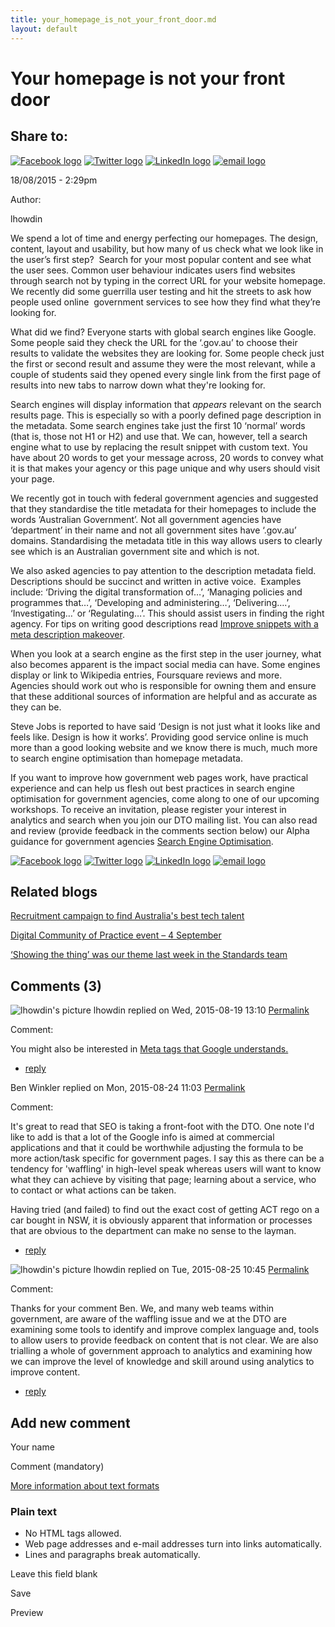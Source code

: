```yaml
---
title: your_homepage_is_not_your_front_door.md
layout: default
---
```

Your homepage is not your front door
====================================

Share to:
---------

[![Facebook logo](https://www.dto.gov.au/profiles/govcms/modules/features/govcms_share_links/images/facebook.png)](http://www.facebook.com/sharer.php?u=https%3A//www.dto.gov.au/blog/your-homepage-not-your-front-door&t=Your%20homepage%20is%20not%20your%20front%20door "Share on Facebook") [![Twitter logo](https://www.dto.gov.au/profiles/govcms/modules/features/govcms_share_links/images/twitter.png)](http://twitter.com/share?url=https%3A//www.dto.gov.au/blog/your-homepage-not-your-front-door&text=Your%20homepage%20is%20not%20your%20front%20door "Share this on Twitter") [![LinkedIn logo](https://www.dto.gov.au/profiles/govcms/modules/features/govcms_share_links/images/linkedin.png)](http://www.linkedin.com/shareArticle?mini=true&url=https%3A//www.dto.gov.au/blog/your-homepage-not-your-front-door&title=Your%20homepage%20is%20not%20your%20front%20door&summary=We%20spend%20a%20lot%20of%20time%20and%20energy%20perfecting%20our%20homepages.%20The%20design%2C%20content%2C%20layout%20and%20usability%2C%20but%20how%20many%20of%20us%20check%20what%20we%20look%20like%20in%20the%20user%E2%80%99s%20first%20step%3F%26nbsp%3B%20Search%20for%20your%20most%20popular%20content%20and%20see%20what%20the%20user%20sees.%20Common%20user%20behaviour%20indicates%20users%20find%20websites%20through%20search%20not%20by%20typing%20in%20the%20correct%20URL%20for%20your%20website%20homepage.%20We%20recently%20did%20some%20guerrilla%20user%20testing%20and%20hit%20the%20streets%20to%20ask%20how%20people%20used%20online%26nbsp%3B%20government%20services%20to%20see%20how%20they%20find%20what%20they%E2%80%99re%20looking%20for.&source=Digital%20Transformation%20Office "Publish this post to LinkedIn") [![email logo](https://www.dto.gov.au/profiles/govcms/modules/features/govcms_share_links/images/email.png)](mailto:?subject=Your%20homepage%20is%20not%20your%20front%20door&body=https%3A//www.dto.gov.au/blog/your-homepage-not-your-front-door "Share via email")

18/08/2015 - 2:29pm

Author: 

lhowdin

We spend a lot of time and energy perfecting our homepages. The design, content, layout and usability, but how many of us check what we look like in the user’s first step?  Search for your most popular content and see what the user sees. Common user behaviour indicates users find websites through search not by typing in the correct URL for your website homepage. We recently did some guerrilla user testing and hit the streets to ask how people used online  government services to see how they find what they’re looking for.

What did we find? Everyone starts with global search engines like Google. Some people said they check the URL for the ‘.gov.au’ to choose their results to validate the websites they are looking for. Some people check just the first or second result and assume they were the most relevant, while a couple of students said they opened every single link from the first page of results into new tabs to narrow down what they're looking for.

Search engines will display information that *appears* relevant on the search results page. This is especially so with a poorly defined page description in the metadata. Some search engines take just the first 10 ‘normal’ words (that is, those not H1 or H2) and use that. We can, however, tell a search engine what to use by replacing the result snippet with custom text. You have about 20 words to get your message across, 20 words to convey what it is that makes your agency or this page unique and why users should visit your page.

We recently got in touch with federal government agencies and suggested that they standardise the title metadata for their homepages to include the words ‘Australian Government’. Not all government agencies have ‘department’ in their name and not all government sites have ‘.gov.au’ domains. Standardising the metadata title in this way allows users to clearly see which is an Australian government site and which is not. 

We also asked agencies to pay attention to the description metadata field. Descriptions should be succinct and written in active voice.  Examples include: ‘Driving the digital transformation of…’, ‘Managing policies and programmes that…’, ‘Developing and administering…’, ‘Delivering….’, ‘Investigating…’ or ‘Regulating…’. This should assist users in finding the right agency. For tips on writing good descriptions read [Improve snippets with a meta description makeover](http://googlewebmastercentral.blogspot.com.au/2007/09/improve-snippets-with-meta-description.html).

When you look at a search engine as the first step in the user journey, what also becomes apparent is the impact social media can have. Some engines display or link to Wikipedia entries, Foursquare reviews and more. Agencies should work out who is responsible for owning them and ensure that these additional sources of information are helpful and as accurate as they can be.

Steve Jobs is reported to have said ‘Design is not just what it looks like and feels like. Design is how it works’. Providing good service online is much more than a good looking website and we know there is much, much more to search engine optimisation than homepage metadata.

If you want to improve how government web pages work, have practical experience and can help us flesh out best practices in search engine optimisation for government agencies, come along to one of our upcoming workshops. To receive an invitation, please register your interest in analytics and search when you join our DTO mailing list. You can also read and review (provide feedback in the comments section below) our Alpha guidance for government agencies [Search Engine Optimisation](../design-guides/guide/search_engine_optimisation.md).  

[![Facebook logo](https://www.dto.gov.au/profiles/govcms/modules/features/govcms_share_links/images/facebook.png)](http://www.facebook.com/sharer.php?u=https%3A//www.dto.gov.au/blog/your-homepage-not-your-front-door&t=Your%20homepage%20is%20not%20your%20front%20door "Share on Facebook") [![Twitter logo](https://www.dto.gov.au/profiles/govcms/modules/features/govcms_share_links/images/twitter.png)](http://twitter.com/share?url=https%3A//www.dto.gov.au/blog/your-homepage-not-your-front-door&text=Your%20homepage%20is%20not%20your%20front%20door "Share this on Twitter") [![LinkedIn logo](https://www.dto.gov.au/profiles/govcms/modules/features/govcms_share_links/images/linkedin.png)](http://www.linkedin.com/shareArticle?mini=true&url=https%3A//www.dto.gov.au/blog/your-homepage-not-your-front-door&title=Your%20homepage%20is%20not%20your%20front%20door&summary=We%20spend%20a%20lot%20of%20time%20and%20energy%20perfecting%20our%20homepages.%20The%20design%2C%20content%2C%20layout%20and%20usability%2C%20but%20how%20many%20of%20us%20check%20what%20we%20look%20like%20in%20the%20user%E2%80%99s%20first%20step%3F%26nbsp%3B%20Search%20for%20your%20most%20popular%20content%20and%20see%20what%20the%20user%20sees.%20Common%20user%20behaviour%20indicates%20users%20find%20websites%20through%20search%20not%20by%20typing%20in%20the%20correct%20URL%20for%20your%20website%20homepage.%20We%20recently%20did%20some%20guerrilla%20user%20testing%20and%20hit%20the%20streets%20to%20ask%20how%20people%20used%20online%26nbsp%3B%20government%20services%20to%20see%20how%20they%20find%20what%20they%E2%80%99re%20looking%20for.&source=Digital%20Transformation%20Office "Publish this post to LinkedIn") [![email logo](https://www.dto.gov.au/profiles/govcms/modules/features/govcms_share_links/images/email.png)](mailto:?subject=Your%20homepage%20is%20not%20your%20front%20door&body=https%3A//www.dto.gov.au/blog/your-homepage-not-your-front-door "Share via email")

Related blogs
-------------

[Recruitment campaign to find Australia's best tech talent](recruitment_campaign_to_find_australias_best_tech_talent.md)

[Digital Community of Practice event – 4 September](digital_community_of_practice_event_4_september.md)

[‘Showing the thing’ was our theme last week in the Standards team](showing_the_thing_was_our_theme_last_week_in_the_standards_team.md)

Comments (3)
------------

![lhowdin's picture](../sites/g/files/net466/f/pictures/picture-856-1439170647.jpg "lhowdin's picture") lhowdin replied on Wed, 2015-08-19 13:10 [Permalink](../comment/1hacking_for_better_government_services.md#comment-1776)

Comment: 

You might also be interested in [Meta tags that Google understands.](https://support.google.com/webmasters/answer/79812)

-   [reply](https://www.dto.gov.au/comment/reply/1111/1776)

Ben Winkler replied on Mon, 2015-08-24 11:03 [Permalink](../comment/1creating_cultural_change.md#comment-1876)

Comment: 

It's great to read that SEO is taking a front-foot with the DTO. One note I'd like to add is that a lot of the Google info is aimed at commercial applications and that it could be worthwhile adjusting the formula to be more action/task specific for government pages. I say this as there can be a tendency for 'waffling' in high-level speak whereas users will want to know what they can achieve by visiting that page; learning about a service, who to contact or what actions can be taken.

Having tried (and failed) to find out the exact cost of getting ACT rego on a car bought in NSW, it is obviously apparent that information or processes that are obvious to the department can make no sense to the layman.

-   [reply](https://www.dto.gov.au/comment/reply/1111/1876)

![lhowdin's picture](../sites/g/files/net466/f/pictures/picture-856-1439170647.jpg "lhowdin's picture") lhowdin replied on Tue, 2015-08-25 10:45 [Permalink](../comment/1ethnographic_research.md#comment-1926)

Comment: 

Thanks for your comment Ben. We, and many web teams within  government, are aware of the waffling issue and we at the DTO are examining some tools to identify and improve complex language and, tools to allow users to provide feedback on content that is not clear. We are also trialling a whole of government approach to analytics and examining how we can improve the level of knowledge and skill around using analytics to improve content.

-   [reply](https://www.dto.gov.au/comment/reply/1111/1926)

Add new comment
---------------

Your name

Comment (mandatory)

[More information about text formats](../filter/tips.html)

### Plain text

-   No HTML tags allowed.
-   Web page addresses and e-mail addresses turn into links automatically.
-   Lines and paragraphs break automatically.

Leave this field blank

Save

Preview

